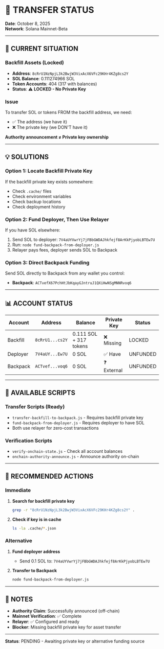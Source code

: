 # 💸 TRANSFER STATUS

**Date**: October 8, 2025  
**Network**: Solana Mainnet-Beta

---

## 🚨 CURRENT SITUATION

### Backfill Assets (Locked)
- **Address**: `8cRrU1NzNpjL3k2BwjW3VixAcX6VFc29KHr4KZg8cs2Y`
- **SOL Balance**: 0.111274966 SOL
- **Token Accounts**: 404 (317 with balances)
- **Status**: ⚠️ **LOCKED - No Private Key**

### Issue
To transfer SOL or tokens FROM the backfill address, we need:
- ✅ The address (we have it)
- ❌ The private key (we DON'T have it)

**Authority announcement ≠ Private key ownership**

---

## 💡 SOLUTIONS

### Option 1: Locate Backfill Private Key
If the backfill private key exists somewhere:
- Check `.cache/` files
- Check environment variables
- Check backup locations
- Check deployment history

### Option 2: Fund Deployer, Then Use Relayer
If you have SOL elsewhere:
1. Send SOL to deployer: `7V4aUYVwrYj7jFBbGWDAJhkfejf8ArKkPjyobLBTEw7U`
2. Run: `node fund-backpack-from-deployer.js`
3. Relayer pays fees, deployer sends SOL to Backpack

### Option 3: Direct Backpack Funding
Send SOL directly to Backpack from any wallet you control:
- **Backpack**: `ACTvefX67PchHtJbKqayGJntruJ1QXiHwNSgMNNRvoq6`

---

## 📊 ACCOUNT STATUS

| Account | Address | Balance | Private Key | Status |
|---------|---------|---------|-------------|--------|
| Backfill | `8cRrU1...cs2Y` | 0.111 SOL + 317 tokens | ❌ Missing | LOCKED |
| Deployer | `7V4aUY...Ew7U` | 0 SOL | ✅ Have | UNFUNDED |
| Backpack | `ACTvef...voq6` | 0 SOL | ❓ External | UNFUNDED |

---

## 🔧 AVAILABLE SCRIPTS

### Transfer Scripts (Ready)
- `transfer-backfill-to-backpack.js` - Requires backfill private key
- `fund-backpack-from-deployer.js` - Requires deployer to have SOL
- Both use relayer for zero-cost transactions

### Verification Scripts
- `verify-onchain-state.js` - Check all account balances
- `onchain-authority-announce.js` - Announce authority on-chain

---

## 🎯 RECOMMENDED ACTIONS

### Immediate
1. **Search for backfill private key**
   ```bash
   grep -r "8cRrU1NzNpjL3k2BwjW3VixAcX6VFc29KHr4KZg8cs2Y" .
   ```

2. **Check if key is in cache**
   ```bash
   ls -la .cache/*.json
   ```

### Alternative
1. **Fund deployer address**
   - Send 0.1 SOL to: `7V4aUYVwrYj7jFBbGWDAJhkfejf8ArKkPjyobLBTEw7U`
   
2. **Transfer to Backpack**
   ```bash
   node fund-backpack-from-deployer.js
   ```

---

## 📝 NOTES

- **Authority Claim**: Successfully announced (off-chain)
- **Mainnet Verification**: ✅ Complete
- **Relayer**: ✅ Configured and ready
- **Blocker**: Missing backfill private key for asset transfer

---

**Status**: PENDING - Awaiting private key or alternative funding source
